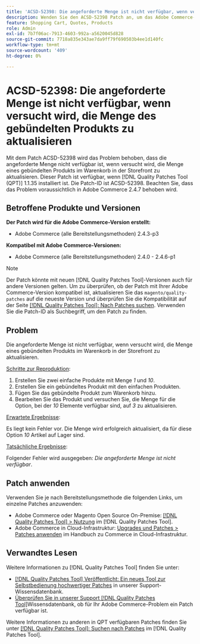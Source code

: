 ```yaml
---
title: 'ACSD-52398: Die angeforderte Menge ist nicht verfügbar, wenn versucht wird, die Menge des gebündelten Produkts zu aktualisieren'
description: Wenden Sie den ACSD-52398 Patch an, um das Adobe Commerce-Problem zu beheben, bei dem die angeforderte Menge nicht verfügbar ist, wenn Sie versuchen, die Menge eines gebündelten Produkts im Warenkorb in der Storefront zu aktualisieren.
feature: Shopping Cart, Quotes, Products
role: Admin
exl-id: 7b7f06ac-7913-4603-992a-a5620045d828
source-git-commit: 7718a835e343ae7da9ff79f690503b4ee1d140fc
workflow-type: tm+mt
source-wordcount: '409'
ht-degree: 0%

---
```


# ACSD-52398: Die angeforderte Menge ist nicht verfügbar, wenn versucht wird, die Menge des gebündelten Produkts zu aktualisieren

Mit dem Patch ACSD-52398 wird das Problem behoben, dass die angeforderte Menge nicht verfügbar ist, wenn versucht wird, die Menge eines gebündelten Produkts im Warenkorb in der Storefront zu aktualisieren. Dieser Patch ist verfügbar, wenn [!DNL Quality Patches Tool (QPT)] 1.1.35 installiert ist. Die Patch-ID ist ACSD-52398. Beachten Sie, dass das Problem voraussichtlich in Adobe Commerce 2.4.7 behoben wird.

## Betroffene Produkte und Versionen

**Der Patch wird für die Adobe Commerce-Version erstellt:**

* Adobe Commerce (alle Bereitstellungsmethoden) 2.4.3-p3

**Kompatibel mit Adobe Commerce-Versionen:**

* Adobe Commerce (alle Bereitstellungsmethoden) 2.4.0 - 2.4.6-p1

>[!NOTE]
>
>Der Patch könnte mit neuen [!DNL Quality Patches Tool]-Versionen auch für andere Versionen gelten. Um zu überprüfen, ob der Patch mit Ihrer Adobe Commerce-Version kompatibel ist, aktualisieren Sie das `magento/quality-patches` auf die neueste Version und überprüfen Sie die Kompatibilität auf der Seite [[!DNL Quality Patches Tool]: Nach Patches suchen](https://experienceleague.adobe.com/tools/commerce-quality-patches/index.html?lang=de). Verwenden Sie die Patch-ID als Suchbegriff, um den Patch zu finden.

## Problem

Die angeforderte Menge ist nicht verfügbar, wenn versucht wird, die Menge eines gebündelten Produkts im Warenkorb in der Storefront zu aktualisieren.

<u>Schritte zur Reproduktion</u>:

1. Erstellen Sie zwei einfache Produkte mit Menge *1* und *10*.
1. Erstellen Sie ein gebündeltes Produkt mit den einfachen Produkten.
1. Fügen Sie das gebündelte Produkt zum Warenkorb hinzu.
1. Bearbeiten Sie das Produkt und versuchen Sie, die Menge für die Option, bei der *10* Elemente verfügbar sind, auf *3* zu aktualisieren.

<u>Erwartete Ergebnisse</u>:

Es liegt kein Fehler vor. Die Menge wird erfolgreich aktualisiert, da für diese Option *10* Artikel auf Lager sind.

<u>Tatsächliche Ergebnisse</u>:

Folgender Fehler wird ausgegeben: *Die angeforderte Menge ist nicht verfügbar*.

## Patch anwenden

Verwenden Sie je nach Bereitstellungsmethode die folgenden Links, um einzelne Patches anzuwenden:

* Adobe Commerce oder Magento Open Source On-Premise: [[!DNL Quality Patches Tool] > Nutzung](https://experienceleague.adobe.com/docs/commerce-operations/tools/quality-patches-tool/usage.html?lang=de) im [!DNL Quality Patches Tool].
* Adobe Commerce in Cloud-Infrastruktur: [Upgrades und Patches > Patches anwenden](https://experienceleague.adobe.com/docs/commerce-cloud-service/user-guide/develop/upgrade/apply-patches.html?lang=de) im Handbuch zu Commerce in Cloud-Infrastruktur.

## Verwandtes Lesen

Weitere Informationen zu [!DNL Quality Patches Tool] finden Sie unter:

* [[!DNL Quality Patches Tool] Veröffentlicht: Ein neues Tool zur Selbstbedienung hochwertiger Patches](/help/announcements/adobe-commerce-announcements/magento-quality-patches-released-new-tool-to-self-serve-quality-patches.md) in unserer Support-Wissensdatenbank.
* [Überprüfen Sie in unserer Support [!DNL Quality Patches Tool]](/help/support-tools/patches-available-in-qpt-tool/check-patch-for-magento-issue-with-magento-quality-patches.md)Wissensdatenbank, ob für Ihr Adobe Commerce-Problem ein Patch verfügbar ist.

Weitere Informationen zu anderen in QPT verfügbaren Patches finden Sie unter [[!DNL Quality Patches Tool]: Suchen nach Patches](https://experienceleague.adobe.com/tools/commerce-quality-patches/index.html?lang=de) im [!DNL Quality Patches Tool].
